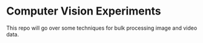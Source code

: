 # Computer Vision Experiments

This repo will go over some techniques for bulk processing image and video data.
